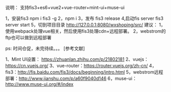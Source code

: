 说明：
支持fis3+es6+vue2+vue-router+mint-ui+muse-ui

1，安装fis3
npm i fis3 -g
2，npm i
3，发布
fis3 release
4,启动fis server
fis3 server start
5，切到项目目录
http://127.0.0.1:8080/wxshoping/src/
建议：
1，使用webpack处理vue相关，然后使用fis3处理cdn+远程部署。
2，webstrom的ftp也可以做到远程部署

ps:
时间仓促，未完待续。。。
[参考文献]

1、Mint UI设置： https://zhuanlan.zhihu.com/p/21802181
2、vuejs：https://cn.vuejs.org/
3、vue-router：https://router.vuejs.org/zh-cn/
4，fis3：http://fis.baidu.com/fis3/docs/beginning/intro.html
5，webstrom远程部署：http://www.jianshu.com/p/a60f9040d146
6，muse-ui：http://www.muse-ui.org/#/index
